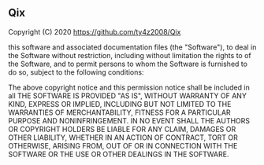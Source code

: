 ## Qix

Copyright (C) 2020 https://github.com/ty4z2008/Qix

this software and associated documentation files (the "Software"), to deal in
the Software without restriction, including without limitation the rights to
of the Software, and to permit persons to whom the Software is furnished to do
so, subject to the following conditions:

The above copyright notice and this permission notice shall be included in all
THE SOFTWARE IS PROVIDED "AS IS", WITHOUT WARRANTY OF ANY KIND, EXPRESS OR
IMPLIED, INCLUDING BUT NOT LIMITED TO THE WARRANTIES OF MERCHANTABILITY,
FITNESS FOR A PARTICULAR PURPOSE AND NONINFRINGEMENT. IN NO EVENT SHALL THE
AUTHORS OR COPYRIGHT HOLDERS BE LIABLE FOR ANY CLAIM, DAMAGES OR OTHER
LIABILITY, WHETHER IN AN ACTION OF CONTRACT, TORT OR OTHERWISE, ARISING FROM,
OUT OF OR IN CONNECTION WITH THE SOFTWARE OR THE USE OR OTHER DEALINGS IN THE
SOFTWARE.
